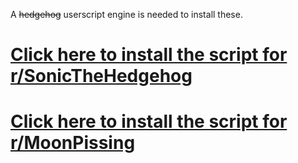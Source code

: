 A ~~hedgehog~~ userscript engine is needed to install these.
# [Click here to install the script for r/SonicTheHedgehog](https://github.com/rsilverthehedgehog/rsonic-subs-userscripts/raw/main/r_SonicTheHedgehog.user.js)
# [Click here to install the script for r/MoonPissing](https://github.com/rsilverthehedgehog/rsonic-subs-userscripts/raw/main/r_MoonPissing.user.js)

